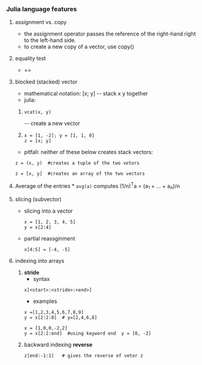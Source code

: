 ### Julia language features
1. assignment vs. copy
    * the assignment operator passes the reference of the right-hand right to the left-hand side.  
    * to create a new copy of a vector, use copy()

1. equality test
    * ==

1. blocked (stacked) vector
    * mathematical notation: [x; y] -- stack x y together
    * julia: 
    1. 
        ```
        vcat(x, y)
        ```
        -- create a new vector 
    1. 
        ```
        x = [1, -2]; y = [1, 1, 0]
        z = [x; y]
        ```
    * pitfall: neither of these below creates stack vectors: 
    ```
    z = (x, y)  #creates a tuple of the two vetors
    ```
    ```
    z = [x, y]  #creates an array of the two vectors
    ```
1. Average of the entries
    * 
        ```
        avg(a)
        ```
        computes (1/n)<sup>T</sup>a = (a<sub>1</sub> + ... + a<sub>n</sub>)/n 

1. slicing (subvector)
    * slicing into a vector
        ```
        x = [1, 2, 3, 4, 5]
        y = x[2:4]
        ```
    * partial reassginment 
        ```
        x[4:5] = [-4, -5]
        ```
1. indexing into arrays
    1. **stride** 
        * syntax
        ```
        x[<start>:<stride>:<end>]
        ```
        * examples
        ```
        x =[1,2,3,4,5,6,7,8,9]
        y = x[2:2:8]  # y=[2,4,6,8]
        ```
        ```
        x = [1,0,0,-2,2]
        y = x[2:2:end]  #using keyword end  y = [0, -2]
        ```
    1. backward indexing  **reverse**
        ```
        z[end:-1:1]   # gives the reverse of vetor z
        ```
